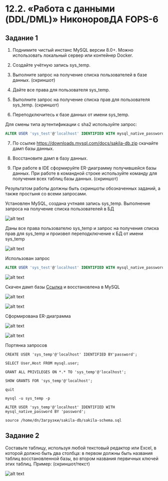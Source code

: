 # 12.2. «Работа с данными (DDL/DML)» НиконоровДА FOPS-6

## Задание 1
1. Поднимите чистый инстанс MySQL версии 8.0+. Можно использовать локальный сервер или контейнер Docker.

2. Создайте учётную запись sys_temp.

3. Выполните запрос на получение списка пользователей в базе данных. (скриншот)

4. Дайте все права для пользователя sys_temp.

5. Выполните запрос на получение списка прав для пользователя sys_temp. (скриншот)

6. Переподключитесь к базе данных от имени sys_temp.

Для смены типа аутентификации с sha2 используйте запрос:

```SQL
ALTER USER 'sys_test'@'localhost' IDENTIFIED WITH mysql_native_password BY 'password';
```
7. По ссылке https://downloads.mysql.com/docs/sakila-db.zip скачайте дамп базы данных.

8. Восстановите дамп в базу данных.

9. При работе в IDE сформируйте ER-диаграмму получившейся базы данных. При работе в командной строке используйте команду для получения всех таблиц базы данных. (скриншот)

Результатом работы должны быть скриншоты обозначенных заданий, а также простыня со всеми запросами.

Установлен MySQL, создана учтнаяя запись sys_temp. Выполнение запроса на получение списка
пользователей в БД

![alt text](https://github.com/mxssclxck/hw-12.02/blob/main/img/1.png)

Даны все права пользователю sys_temp и запрос на получения списка прав для sys_temp
и произвел переподключение к БД от имени sys_temp

![alt text](https://github.com/mxssclxck/hw-12.02/blob/main/img/2.png)

Использован запрос
```SQL
ALTER USER 'sys_test'@'localhost' IDENTIFIED WITH mysql_native_password BY 'password';
```
![alt text](https://github.com/mxssclxck/hw-12.02/blob/main/img/3.png)

Скачен дамп базы [Ссылка](https://downloads.mysql.com/docs/sakila-db.zip) и восстановлена в MySQL

![alt text](https://github.com/mxssclxck/hw-12.02/blob/main/img/4.png)

![alt text](https://github.com/mxssclxck/hw-12.02/blob/main/img/5.png)

Сформирована ER-диаграмма

![alt text](https://github.com/mxssclxck/hw-12.02/blob/main/img/6.png)

![alt text](https://github.com/mxssclxck/hw-12.02/blob/main/img/7.png)

Портянка запросов
```
CREATE USER 'sys_temp'@'localhost' IDENTIFIED BY'password';

SELECT User,Host FROM mysql.user;

GRANT ALL PRIVILEGES ON *.* TO 'sys_temp'@'localhost';

SHOW GRANTS FOR 'sys_temp'@'localhost';

quit

mysql -u sys_temp -p

ALTER USER 'sys_temp'@'localhost' IDENTIFIED WITH mysql_native_password BY 'password';

source /home/dn/Загрузки/sakila-db/sakila-schema.sql
```

## Задание 2
Составьте таблицу, используя любой текстовый редактор или Excel, в которой должно быть два столбца: в первом должны быть названия таблиц восстановленной базы, во втором названия первичных ключей этих таблиц. Пример: (скриншот/текст)

![alt text](https://github.com/mxssclxck/hw-12.02/blob/main/img/8.png)
